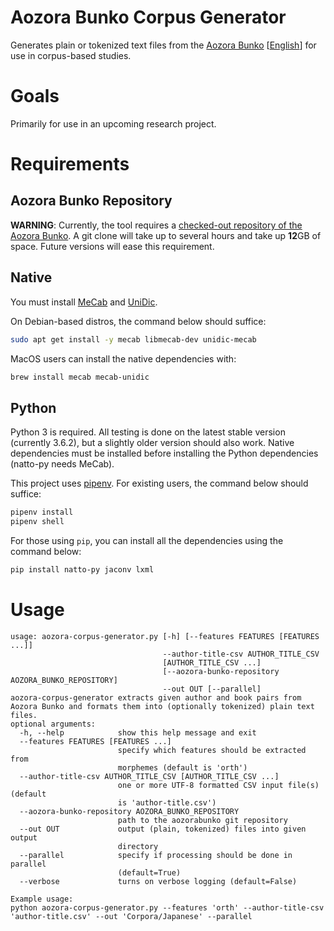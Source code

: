 # Aozora Bunko Corpus Generator

Generates plain or tokenized text files from the [Aozora Bunko](http://www.aozora.gr.jp/) [[English](https://en.wikipedia.org/wiki/Aozora_Bunko)] for use in corpus-based studies.

# Goals

Primarily for use in an upcoming research project.

# Requirements

## Aozora Bunko Repository

**WARNING**:
Currently, the tool requires a [checked-out repository of the Aozora Bunko](https://github.com/aozorabunko/aozorabunko).
A git clone will take up to several hours and take up **12**GB of space.
Future versions will ease this requirement.

## Native

You must install [MeCab](https://github.com/taku910/mecab) and [UniDic](https://osdn.net/projects/unidic/).

On Debian-based distros, the command below should suffice:

```bash
sudo apt get install -y mecab libmecab-dev unidic-mecab
```

MacOS users can install the native dependencies with:

```bash
brew install mecab mecab-unidic
```

## Python

Python 3 is required. All testing is done on the latest stable version (currently 3.6.2), but a slightly older version should also work.
Native dependencies must be installed before installing the Python dependencies (natto-py needs MeCab).

This project uses [pipenv](https://github.com/kennethreitz/pipenv).
For existing users, the command below should suffice:

```bash
pipenv install
pipenv shell
```

For those using `pip`, you can install all the dependencies using the command below:

```bash
pip install natto-py jaconv lxml
```

# Usage

    usage: aozora-corpus-generator.py [-h] [--features FEATURES [FEATURES ...]]
                                      --author-title-csv AUTHOR_TITLE_CSV
                                      [AUTHOR_TITLE_CSV ...]
                                      [--aozora-bunko-repository AOZORA_BUNKO_REPOSITORY]
                                      --out OUT [--parallel]
    aozora-corpus-generator extracts given author and book pairs from Aozora Bunko and formats them into (optionally tokenized) plain text files.
    optional arguments:
      -h, --help            show this help message and exit
      --features FEATURES [FEATURES ...]
                            specify which features should be extracted from
                            morphemes (default is 'orth')
      --author-title-csv AUTHOR_TITLE_CSV [AUTHOR_TITLE_CSV ...]
                            one or more UTF-8 formatted CSV input file(s) (default
                            is 'author-title.csv')
      --aozora-bunko-repository AOZORA_BUNKO_REPOSITORY
                            path to the aozorabunko git repository
      --out OUT             output (plain, tokenized) files into given output
                            directory
      --parallel            specify if processing should be done in parallel
                            (default=True)
      --verbose             turns on verbose logging (default=False)

    Example usage:
    python aozora-corpus-generator.py --features 'orth' --author-title-csv 'author-title.csv' --out 'Corpora/Japanese' --parallel
